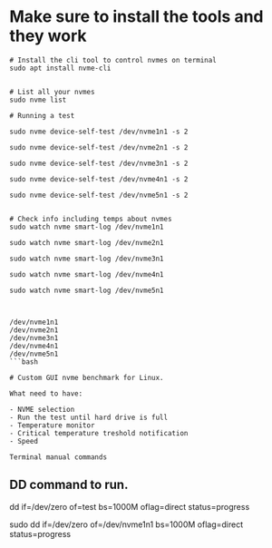 # Make sure to install the tools and they work

```
# Install the cli tool to control nvmes on terminal 
sudo apt install nvme-cli


# List all your nvmes 
sudo nvme list

# Running a test 

sudo nvme device-self-test /dev/nvme1n1 -s 2 

sudo nvme device-self-test /dev/nvme2n1 -s 2 

sudo nvme device-self-test /dev/nvme3n1 -s 2 

sudo nvme device-self-test /dev/nvme4n1 -s 2 

sudo nvme device-self-test /dev/nvme5n1 -s 2 


# Check info including temps about nvmes 
sudo watch nvme smart-log /dev/nvme1n1  

sudo watch nvme smart-log /dev/nvme2n1 

sudo watch nvme smart-log /dev/nvme3n1

sudo watch nvme smart-log /dev/nvme4n1

sudo watch nvme smart-log /dev/nvme5n1



/dev/nvme1n1                    
/dev/nvme2n1                      
/dev/nvme3n1                     
/dev/nvme4n1                    
/dev/nvme5n1
```bash 

# Custom GUI nvme benchmark for Linux.

What need to have: 

- NVME selection
- Run the test until hard drive is full
- Temperature monitor
- Critical temperature treshold notification
- Speed

Terminal manual commands
```
## DD command to run. 
dd if=/dev/zero of=test bs=1000M oflag=direct status=progress

sudo dd if=/dev/zero of=/dev/nvme1n1 bs=1000M oflag=direct status=progress
```bash 
